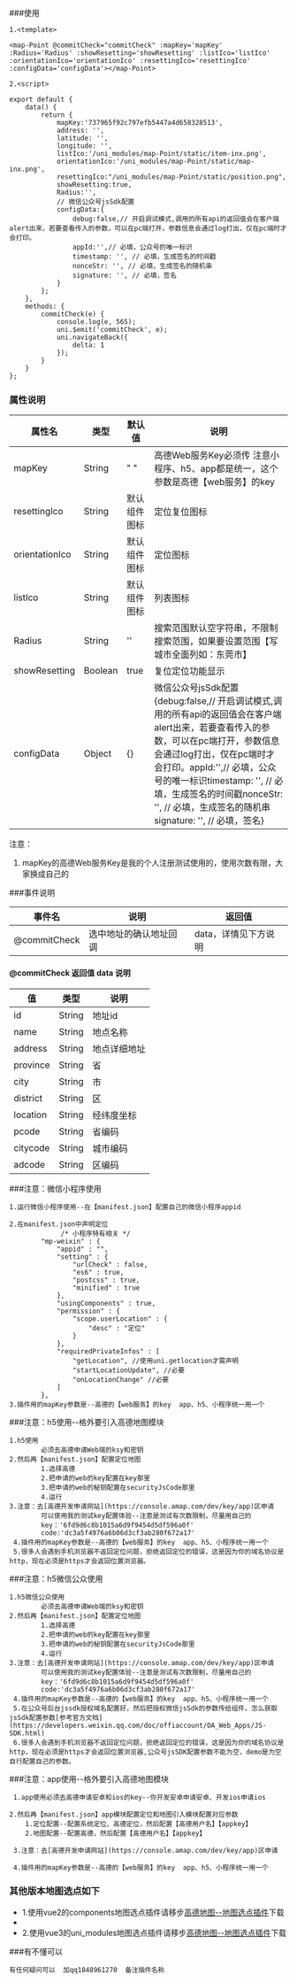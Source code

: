 ###使用

```
1.<template>

<map-Point @commitCheck="commitCheck" :mapKey='mapKey' :Radius='Radius' :showResetting='showResetting' :listIco='listIco' :orientationIco='orientationIco' :resettingIco='resettingIco' :configData='configData'></map-Point>

2.<script>

export default {
	data() {
		return {
			mapKey:'737965f92c797efb5447a4d658328513',
			address: '',
			latitude: '',
			longitude: '',
			listIco:'/uni_modules/map-Point/static/item-inx.png',
			orientationIco:'/uni_modules/map-Point/static/map-inx.png',
			resettingIco:"/uni_modules/map-Point/static/position.png",
			showResetting:true,
			Radius:'',
			// 微信公众号jsSdk配置
			configData:{
				debug:false,// 开启调试模式,调用的所有api的返回值会在客户端alert出来，若要查看传入的参数，可以在pc端打开，参数信息会通过log打出，仅在pc端时才会打印。
				appId:'',// 必填，公众号的唯一标识
				timestamp: '', // 必填，生成签名的时间戳
				nonceStr: '', // 必填，生成签名的随机串
				signature: '', // 必填，签名
			}
		};
	},
	methods: {
		commitCheck(e) {
			console.log(e, 565);
			uni.$emit('commitCheck', e);
			uni.navigateBack({
				delta: 1
			});
		}
	}
};

```
### 属性说明

| 属性名           | 类型     | 默认值       | 说明              |
|-----------------|----------|-------------|-----------------------|
| mapKey       	  | String   | " "         | 高德Web服务Key必须传 注意小程序、h5、app都是统一，这个参数是高德【web服务】的key            |
| resettingIco    | String   |默认组件图标   | 定位复位图标        |
| orientationIco  | String   |默认组件图标   | 定位图标             |
| listIco         | String   |默认组件图标   | 列表图标  |
| Radius          | String   |''           | 搜索范围默认空字符串，不限制搜索范围，如果要设置范围【写城市全面列如：东莞市】   |
| showResetting   | Boolean  | true        | 复位定位功能显示      |
| configData  	  | Object  | {}           | 微信公众号jsSdk配置{debug:false,// 开启调试模式,调用的所有api的返回值会在客户端alert出来，若要查看传入的参数，可以在pc端打开，参数信息会通过log打出，仅在pc端时才会打印。appId:'',// 必填，公众号的唯一标识timestamp: '', // 必填，生成签名的时间戳nonceStr: '', // 必填，生成签名的随机串signature: '', // 必填，签名}      |

注意：
1. mapKey的高德Web服务Key是我的个人注册测试使用的，使用次数有限，大家换成自己的

###事件说明

| 事件名        | 说明                  | 返回值 |
|---------------|----------------------|--------|
| @commitCheck  | 选中地址的确认地址回调 | data，详情见下方说明 |

#### @commitCheck 返回值 data 说明 

| 值      | 类型    | 说明  |
| ------- | ------ | ----- |
| id      | String | 地址id |
| name    | String | 地点名称|
| address | String | 地点详细地址|
| province| String | 省   |
| city    | String | 市 |
| district| String | 区 |
| location| String | 经纬度坐标 |
| pcode   | String | 省编码 |
| citycode| String | 城市编码 |
| adcode  | String | 区编码 |


###注意：微信小程序使用
```
1.运行微信小程序使用--在【manifest.json】配置自己的微信小程序appid

2.在manifest.json中声明定位
			 /* 小程序特有相关 */
		"mp-weixin" : {
			"appid" : "",
			"setting" : {
				"urlCheck" : false,
				"es6" : true,
				"postcss" : true,
				"minified" : true
			},
			"usingComponents" : true,
			"permission" : {
				"scope.userLocation" : {
					"desc" : "定位"
				}
			},
			"requiredPrivateInfos" : [
				"getLocation", //使用uni.getlocation才需声明
				"startLocationUpdate", //必要
				"onLocationChange" //必要
			]
		},
3.插件用的mapKey参数是--高德的【web服务】的key  app、h5、小程序统一用一个
```

###注意：h5使用--格外要引入高德地图模块
```
1.h5使用
		必须去高德申请Web端的ksy和密钥
2.然后再【manifest.json】配置定位地图
		1.选择高德
		2.把申请的web的key配置在key那里
		3.把申请的web的秘钥配置在securityJsCode那里
		4.运行
3.注意：去[高德开发申请网站](https://console.amap.com/dev/key/app)区申请
		可以使用我的测试key配置体验--注意是测试有次数限制，尽量用自己的
		key：'6fd9d6c8b1015a6d9f9454d5df596a0f'
		code:'dc3a5f4976a6b06d3cf3ab280f672a17'
 4.插件用的mapKey参数是--高德的【web服务】的key  app、h5、小程序统一用一个
 5.很多人会遇到手机浏览器不返回定位问题，拒绝返回定位的错误，这是因为你的域名协议是http，现在必须是https才会返回位置浏览器。
```

 ###注意：h5微信公众使用
```
1.h5微信公众使用
		必须去高德申请Web端的ksy和密钥
2.然后再【manifest.json】配置定位地图
		1.选择高德
		2.把申请的web的key配置在key那里
		3.把申请的web的秘钥配置在securityJsCode那里
		4.运行
3.注意：去[高德开发申请网站](https://console.amap.com/dev/key/app)区申请
		可以使用我的测试key配置体验--注意是测试有次数限制，尽量用自己的
		key：'6fd9d6c8b1015a6d9f9454d5df596a0f'
		code:'dc3a5f4976a6b06d3cf3ab280f672a17'
 4.插件用的mapKey参数是--高德的【web服务】的key  app、h5、小程序统一用一个
 5.在公众号后台jssdk授权域名配置好，然后把授权微信jsSdk的参数传给组件，怎么获取jsSdk配置参数[参考官方文档](https://developers.weixin.qq.com/doc/offiaccount/OA_Web_Apps/JS-SDK.html)
 6.很多人会遇到手机浏览器不返回定位问题，拒绝返回定位的错误，这是因为你的域名协议是http，现在必须是https才会返回位置浏览器,公众号jsSDK配置参数不能为空，demo是为空自行配置自己的参数。
```

###注意：app使用--格外要引入高德地图模块
```
 1.app使用必须去高德申请安卓和ios的key--你开发安卓申请安卓、开发ios申请ios
 
2.然后再【manifest.json】app模块配置定位和地图引入模块配置对应参数
	1.定位配置--配置系统定位、高德定位，然后配置【高德用户名】【appkey】
	2.地图配置--配置高德，然后配置【高德用户名】【appkey】
		
 3.注意：去[高德开发申请网站](https://console.amap.com/dev/key/app)区申请
		
 4.插件用的mapKey参数是--高德的【web服务】的key  app、h5、小程序统一用一个
```

### 其他版本地图选点如下
	
-	1.使用vue2的components地图选点插件请移步[高德地图--地图选点插件](https://ext.dcloud.net.cn/plugin?id=16882)下载
-	
-	2.使用vue3的uni_modules地图选点插件请移步[高德地图--地图选点插件](https://ext.dcloud.net.cn/plugin?id=17578)下载

###有不懂可以
```
有任何疑问可以  加qq1848961270  备注插件名称
```
